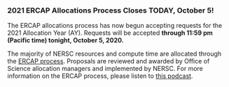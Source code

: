 ### 2021 ERCAP Allocations Process Closes TODAY, October 5!

The ERCAP allocations process has now begun accepting requests for the 2021
Allocation Year (AY). Requests will be accepted **through 11:59 pm (Pacific 
time) tonight, October 5, 2020.**

The majority of NERSC resources and compute time are allocated through the
[ERCAP process](https://www.nersc.gov/users/accounts/allocations/2021-call-for-proposals-to-use-nersc-resources/).
Proposals are reviewed and awarded by Office of Science allocation managers and 
implemented by NERSC. For more information on the ERCAP process, please listen 
to [this podcast](https://anchor.fm/nersc-news/episodes/ERCAP-Allocation-Requests-Clayton-Bagwell-Interview-e4u09l). 
